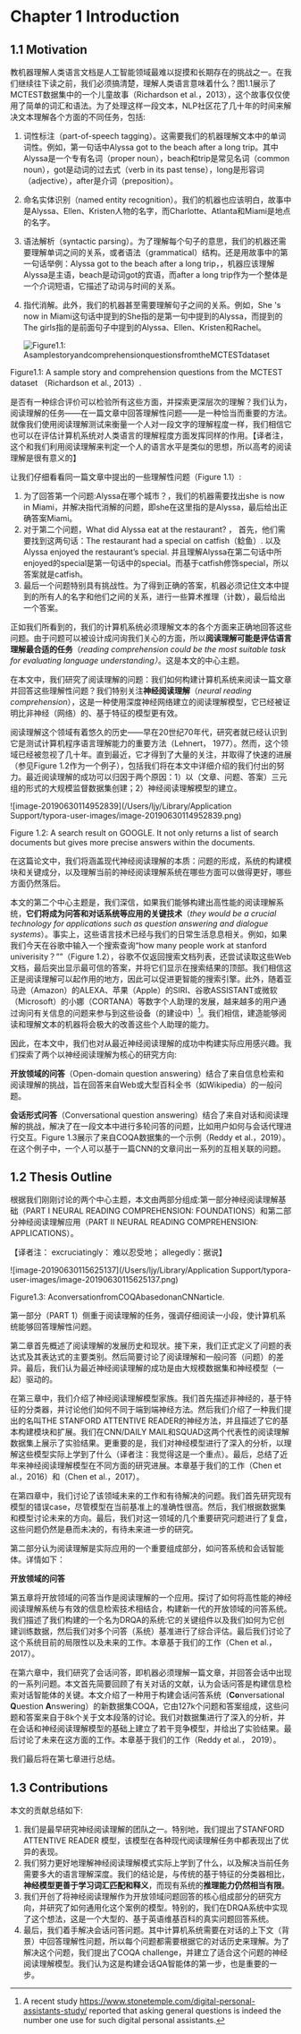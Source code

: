 # Chapter 1 Introduction

## 1.1  Motivation

教机器理解人类语言文档是人工智能领域最难以捉摸和长期存在的挑战之一。在我们继续往下读之前，我们必须搞清楚，理解人类语言意味着什么？图1.1展示了MCTEST数据集中的一个儿童故事（Richardson et al.，2013），这个故事仅仅使用了简单的词汇和语法。为了处理这样一段文本，NLP社区花了几十年的时间来解决文本理解各个方面的不同任务，包括:

1. 词性标注（part-of-speech tagging）。这需要我们的机器理解文本中的单词词性。例如，第一句话中Alyssa got to the beach after a long trip。其中Alyssa是一个专有名词（proper noun），beach和trip是常见名词（common noun），got是动词的过去式（verb in its past tense），long是形容词（adjective），after是介词（preposition）。

2. 命名实体识别（named entity recognition）。我们的机器也应该明白，故事中是Alyssa、Ellen、Kristen人物的名字，而Charlotte、Atlanta和Miami是地点的名字。

3. 语法解析（syntactic parsing）。为了理解每个句子的意思，我们的机器还需要理解单词之间的关系，或者语法（grammatical）结构。还是用故事中的第一句话举例：Alyssa got to the beach after a long trip，，机器应该理解Alyssa是主语，beach是动词got的宾语，而after a long trip作为一个整体是一个介词短语，它描述了动词与时间的关系。

4. 指代消解。此外，我们的机器甚至需要理解句子之间的关系。例如，She 's now in Miami这句话中提到的She指的是第一句中提到的Alyssa，而提到的The girls指的是前面句子中提到的Alyssa、Ellen、Kristen和Rachel。

   ![Figure1.1: AsamplestoryandcomprehensionquestionsfromtheMCTESTdataset ](https://github.com/DukeEnglish/chendq-thesis-ZH/blob/master/source/img/F1.1.png)

Figure1.1: A sample story and comprehension questions from the MCTEST dataset
（Richardson et al., 2013）.

是否有一种综合评价可以检验所有这些方面，并探索更深层次的理解？我们认为，阅读理解的任务——在一篇文章中回答理解性问题——是一种恰当而重要的方法。就像我们使用阅读理解测试来衡量一个人对一段文字的理解程度一样，我们相信它也可以在评估计算机系统对人类语言的理解程度方面发挥同样的作用。【译者注，这个和我们利用阅读理解来判定一个人的语言水平是类似的思想，所以高考的阅读理解是很有意义的】

让我们仔细看看同一篇文章中提出的一些理解性问题（Figure 1.1）:

1. 为了回答第一个问题:Alyssa在哪个城市？，我们的机器需要找出she is now in Miami，并解决指代消解的问题，即she在这里指的是Alyssa，最后给出正确答案Miami。
2. 对于第二个问题，What did Alyssa eat at the restaurant? ， 首先，他们需要找到这两句话：The restaurant had a special on catfish（鲶鱼）. 以及 Alyssa enjoyed the restaurant’s special. 并且理解Alyssa在第二句话中所enjoyed的special是第一句话中的special。而基于catfish修饰special，所以答案就是catfish。
3. 最后一个问题特别具有挑战性。为了得到正确的答案，机器必须记住文本中提到的所有人的名字和他们之间的关系，进行一些算术推理（计数），最后给出一个答案。

正如我们所看到的，我们的计算机系统必须理解文本的各个方面来正确地回答这些问题。由于问题可以被设计成问询我们关心的方面，所以**阅读理解可能是评估语言理解最合适的任务**（*reading comprehension could be the most suitable task for evaluating language understanding）*。这是本文的中心主题。

在本文中，我们研究了阅读理解的问题：我们如何构建计算机系统来阅读一篇文章并回答这些理解性问题？我们特别关注**神经阅读理解**（*neural reading comprehension*），这是一种使用深度神经网络建立的阅读理解模型，它已经被证明比非神经（网络）的、基于特征的模型更有效。

阅读理解这个领域有着悠久的历史——早在20世纪70年代，研究者就已经认识到它是测试计算机程序语言理解能力的重要方法（Lehnert， 1977）。然而，这个领域已经被忽视了几十年。直到最近，它才得到了大量的关注，并取得了快速的进展（参见Figure 1.2作为一个例子），包括我们将在本文中详细介绍的我们付出的努力。最近阅读理解的成功可以归因于两个原因：1）以（文章、问题、答案）三元组的形式的大规模监督数据集创建；2）神经阅读理解模型的建立。

![image-20190630114952839](/Users/ljy/Library/Application Support/typora-user-images/image-20190630114952839.png)

Figure 1.2: A search result on GOOGLE. It not only returns a list of search documents but gives more precise answers within the documents. 

 

在这篇论文中，我们将涵盖现代神经阅读理解的本质：问题的形成，系统的构建模块和关键成分，以及理解当前的神经阅读理解系统在哪些方面可以做得更好，哪些方面仍然落后。

本文的第二个中心主题是，我们深信，如果我们能够构建出高性能的阅读理解系统，**它们将成为问答和对话系统等应用的关键技术**（*they would be a crucial technology for applications such as question answering and dialogue systems*）。事实上，这些语言技术已经与我们的日常生活息息相关。例如，如果我们今天在谷歌中输入一个搜索查询“how many people work at stanford univerisity？””（Figure 1.2），谷歌不仅返回搜索文档列表，还尝试读取这些Web文档，最后突出显示最可信的答案，并将它们显示在搜索结果的顶部。我们相信这正是阅读理解可以起作用的地方，因此可以促进更智能的搜索引擎。此外，随着亚马逊（Amazon）的ALEXA、苹果（Apple）的SIRI、谷歌ASSISTANT或微软（Microsoft）的小娜（CORTANA）等数字个人助理的发展，越来越多的用户通过询问有关信息的问题来参与到这些设备（的建设中）[^1]。我们相信，建造能够阅读和理解文本的机器将会极大的改善这些个人助理的能力。

因此，在本文中，我们也对从最近神经阅读理解的成功中构建实际应用感兴趣。我们探索了两个以神经阅读理解为核心的研究方向:

**开放领域的问答**（Open-domain question answering）结合了来自信息检索和阅读理解的挑战，旨在回答来自Web或大型百科全书（如Wikipedia）的一般问题。

**会话形式问答**（Conversational question answering）结合了来自对话和阅读理解的挑战，解决了在一段文本中进行多轮问答的问题，比如用户如何与会话代理进行交互。Figure 1.3展示了来自COQA数据集的一个示例（Reddy et al.，2019）。在这个例子中，一个人可以基于一篇CNN的文章问出一系列的互相关联的问题。

[^1]: A recent study https://www.stonetemple.com/digital-personal-assistants-study/ reported that asking general questions is indeed the number one use for such digital personal assistants.

## 1.2 Thesis Outline

根据我们刚刚讨论的两个中心主题，本文由两部分组成:第一部分神经阅读理解基础（PART I NEURAL READING COMPREHENSION: FOUNDATIONS）和第二部分神经阅读理解应用（PART II NEURAL READING COMPREHENSION: APPLICATIONS）。

【译者注： excruciatingly： 难以忍受地； allegedly：据说】

![image-20190630115625137](/Users/ljy/Library/Application Support/typora-user-images/image-20190630115625137.png)

Figure1.3: AconversationfromCOQAbasedonanCNNarticle. 

第一部分（PART 1）侧重于阅读理解的任务，强调仔细阅读一小段，使计算机系统能够回答理解性问题。

第二章首先概述了阅读理解的发展历史和现状。接下来，我们正式定义了问题的表达式及其表达式的主要类别。然后简要讨论了阅读理解和一般问答（问题）的差异。最后，我们认为最近神经阅读理解的成功是由大规模数据集和神经模型（一起）驱动的。

在第三章中，我们介绍了神经阅读理解模型家族。我们首先描述非神经的，基于特征的分类器，并讨论他们如何不同于端到端神经方法。然后我们介绍了一种我们提出的名叫THE STANFORD ATTENTIVE READER的神经方法，并且描述了它的基本构建模块和扩展。我们在CNN/DAILY MAIL和SQUAD这两个代表性的阅读理解数据集上展示了实验结果。更重要的是，我们对神经模型进行了深入的分析，以理解这些模型实际上学到了什么（译者注：我觉得这是一个重点）。最后，总结了近年来神经阅读理解模型在不同方面的研究进展。本章基于我们的工作（Chen et al.，2016）和（Chen et al.，2017）。

在第四章中，我们讨论了该领域未来的工作和有待解决的问题。我们首先研究现有模型的错误case，尽管模型在当前基准上的准确性很高。然后，我们根据数据集和模型讨论未来的方向。最后，我们对这一领域的几个重要研究问题进行了复盘，这些问题仍然是悬而未决的，有待未来进一步的研究。

第二部分认为阅读理解是实际应用的一个重要组成部分，如问答系统和会话智能体。详情如下：

**开放领域的问答**                                                                                                                                                                                                                                                      

第五章将开放领域的问答当作是阅读理解的一个应用。探讨了如何将高性能的神经阅读理解系统与有效的信息检索技术相结合，构建新一代的开放领域的问答系统。我们描述了我们构建的一个名为DRQA的系统:它的关键组件以及我们如何为它创建训练数据，然后我们对多个问答（系统）基准进行了综合评估。最后我们讨论了这个系统目前的局限性以及未来的工作。本章基于我们的工作（Chen et al.，2017）。

在第六章中，我们研究了会话问答，即机器必须理解一篇文章，并回答会话中出现的一系列问题。本文首先简要回顾了有关对话的文献，认为会话问答是构建信息检索对话智能体的关键。本文介绍了一种用于构建会话问答系统（**Co**nversational **Q**uestion **A**nswering）的新数据集COQA，它由127k个问题和答案组成，这些问题和答案来自于8k个关于文本段落的讨论。我们对数据集进行了深入的分析，并在会话和神经阅读理解模型的基础上建立了若干竞争模型，并给出了实验结果。最后讨论了未来在这方面的工作。本章基于我们的工作（Reddy et al.， 2019）。

我们最后将在第七章进行总结。

## 1.3 Contributions

本文的贡献总结如下:

1. 我们是最早研究神经阅读理解的团队之一。特别地，我们提出了STANFORD ATTENTIVE READER 模型，该模型在各种现代阅读理解任务中都表现出了优异的表现。
2. 我们努力更好地理解神经阅读理解模式实际上学到了什么，以及解决当前任务需要多大的语言理解深度。我们的结论是，与传统的基于特征的分类器相比，**神经模型更善于学习词汇匹配和释义**，而现有系统的**推理能力仍然相当有限**。
3. 我们开创了将神经阅读理解作为开放领域问题回答的核心组成部分的研究方向，并研究了如何通用化这个案例的模型。特别的，我们在DRQA系统中实现了这个想法，这是一个大型的、基于英语维基百科的真实问题回答系统。
4. 最后，我们着手解决会话问答问题。其中计算机系统需要在对话的上下文（背景）中回答理解性问题，所以每个问题都需要根据它的对话历史来理解。为了解决这个问题，我们提出了COQA challenge，并建立了适合这个问题的神经阅读理解模型。我们认为这是构建会话QA智能体的第一步，也是重要的一步。

 

